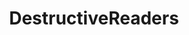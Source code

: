 ---
title: DestructiveReaders
crosslinks:
- writing
- WritersGroup
- teenagers
- Screenwriting
- fantasywriters
- MikeRich15
- premed
- mildlyinteresting
- Serendipity
- xkcd
- aww
- jraywang
- writers
---